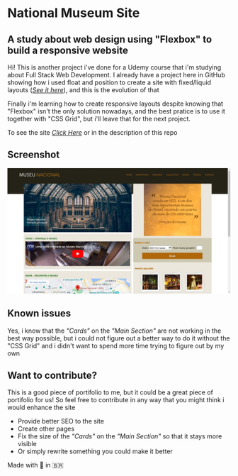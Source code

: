 # National Museum Site

## A study about web design using "Flexbox" to build a responsive website

Hi! This is another project i've done for a Udemy course that i'm studying about Full Stack Web Development. I already have a project here in GitHub showing how i used float and position to create a site with fixed/liquid layouts ([_See it here_](https://gudaoliveira.github.io/Chale-Hotel-Site)), and this is the evolution of that

Finally i'm learning how to create responsive layouts despite knowing that "Flexbox" isn't the only solution nowadays, and the best pratice is to use it together with "CSS Grid", but i'll leave that for the next project.

To see the site [_Click Here_](https://gudaoliveira.github.io/Nacional-Museum-Site/) or in the description of this repo

## Screenshot
![Screenshot of the page](screenshot.jpg)

## Known issues

Yes, i know that the _"Cards"_ on the _"Main Section"_ are not working in the best way possible, but i could not figure out a better way to do it without the "CSS Grid" and i didn't want to spend more time trying to figure out by my own

## Want to contribute?

This is a good piece of portifolio to me, but it could be a great piece of portifolio for us! So feel free to contribute in any way that you might think i would enhance the site

* Provide better SEO to the site
* Create other pages
* Fix the size of the _"Cards"_ on the _"Main Section"_ so that it stays more visible 
* Or simply rewrite something you could make it better

Made with 💞 in :brazil: